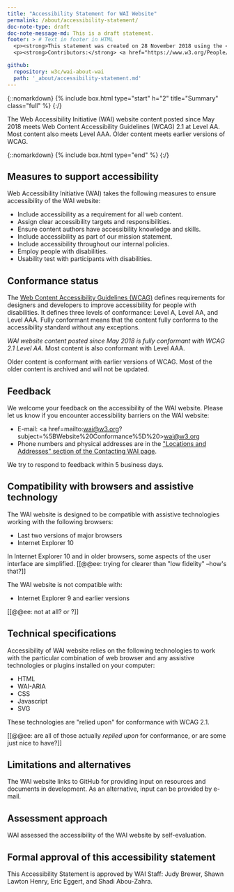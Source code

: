 ```yaml
---
title: "Accessibility Statement for WAI Website"
permalink: /about/accessibility-statement/
doc-note-type: draft
doc-note-message-md: This is a draft statement.
footer: > # Text in footer in HTML
  <p><strong>This statement was created on 28 November 2018 using the <a href=" https://www.w3.org/WAI/planning/statements/">W3C Accessibility Statement Generator Tool</a>.</strong></p>
  <p><strong>Contributors:</strong> <a href="https://www.w3.org/People/Shawn/">Shawn Lawton Henry</a>, <a href="https://www.w3.org/People/yatil/">Eric Eggert</a>, <a href="https://www.w3.org/People/shadi/">Shadi Abou-Zahra</a>, <a href="https://www.w3.org/People/Brewer/">Judy Brewer</a>, and <a href="https://www.w3.org/People/CMercier/">Coralie Mercier</a>.</p>

github:
  repository: w3c/wai-about-wai
  path: '_about/accessibility-statement.md'
---
```


{::nomarkdown}
{% include box.html type="start" h="2" title="Summary" class="full" %}
{:/}

The Web Accessibility Initiative (WAI) website content posted since May 2018 meets Web Content Accessibility Guidelines (WCAG) 2.1 at Level AA. Most content also meets Level AAA. Older content meets earlier versions of WCAG.

{::nomarkdown}
{% include box.html type="end" %}
{:/}

## Measures to support accessibility

Web Accessibility Initiative (WAI) takes the following measures to ensure accessibility of the WAI website:

-  Include accessibility as a requirement for all web content.
-  Assign clear accessibility targets and responsibilities.
-  Ensure content authors have accessibility knowledge and skills.
-  Include accessibility as part of our mission statement.
-  Include accessibility throughout our internal policies.
-  Employ people with disabilities.
-  Usability test with participants with disabilities.

## Conformance status

The [Web Content Accessibility Guidelines (WCAG)](https://www.w3.org/WAI/standards-guidelines/wcag/) defines requirements for designers and developers to improve accessibility for people with disabilities. It defines three levels of conformance: Level A, Level AA, and Level AAA. Fully conformant means that the content fully conforms to the accessibility standard without any exceptions.

*WAI website content posted since May 2018 is fully conformant with WCAG 2.1 Level AA.* Most content is also conformant with Level AAA.

Older content is conformant with earlier versions of WCAG. Most of the older content is archived and will not be updated.

## Feedback

We welcome your feedback on the accessibility of the WAI website. Please let us know if you encounter accessibility barriers on the WAI website:

-   E-mail: <a href=mailto:wai@w3.org?subject=%5BWebsite%20Conformance%5D%20>wai@w3.org</a>
-   Phone numbers and physical addresses are in the <a href="https://www.w3.org/WAI/about/contacting/#locations-and-address">"Locations and Addresses" section of the Contacting WAI page</a>.

We try to respond to feedback within 5 business days.

## Compatibility with browsers and assistive technology

The WAI website is designed to be compatible with assistive technologies working with the following browsers:

-   Last two versions of major browsers
-   Internet Explorer 10

In Internet Explorer 10 and in older browsers, some aspects of the user interface are simplified.  [[@@ee: trying for clearer than "low fidelity" –how's that?]]

The WAI website is not compatible with:

-   Internet Explorer 9 and earlier versions

[[@@ee: not at all? or ?]]

## Technical specifications

Accessibility of WAI website relies on the following technologies to work with the particular combination of web browser and any assistive technologies or plugins installed on your computer:

-   HTML
-   WAI-ARIA
-   CSS
-   Javascript
-   SVG

These technologies are "relied upon" for conformance with WCAG 2.1.

[[@@ee: are all of those actually *replied upon* for conformance, or are some just nice to have?]]

## Limitations and alternatives

The WAI website links to GitHub for providing input on resources and documents in development. As an alternative, input can be provided by e-mail.

## Assessment approach

WAI assessed the accessibility of the WAI website by self-evaluation.

## Formal approval of this accessibility statement

This Accessibility Statement is approved by WAI Staff: Judy Brewer, Shawn Lawton Henry, Eric Eggert, and Shadi Abou-Zahra.
